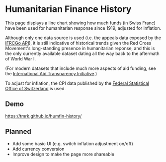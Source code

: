 # Humanitarian Finance History

This page displays a line chart showing how much funds (in Swiss Franc) have been used for humanitarian response since 1919, adjusted for inflation.

Although only one data source is used (i.e. the appeals data exposed by the [IFRCGo API](https://goadmin.ifrc.org/docs/#api-v2-appeal-list)), it is still indicative of historical trends given the Red Cross Movement's long-standing presence in humanitarian reponse, and this is the only currently available dataset dating all the way back to the aftermath of World War I. 

(For modern datasets that include much more aspects of aid funding, see the 
[International Aid Transparency Initiative](https://github.com/IATI).)

To adjust for inflation, the CPI data published by the [Federal Statistical Office of Switzerland](https://www.bfs.admin.ch/asset/de/cc-d-05.02.08) is used.

## Demo

https://tmrk.github.io/humfin-history/

## Planned

* Add some basic UI (e.g. switch inflation adjustment on/off)
* Add currency conversion
* Improve design to make the page more shareable